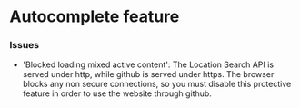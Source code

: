 # Autocomplete feature

### Issues
* 'Blocked loading mixed active content':
    The Location Search API is served under http, while github is served under https. The browser blocks any non secure connections, so you must disable this protective feature in order to use the website through github.
    
